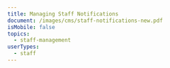 ```yaml
---
title: Managing Staff Notifications
document: /images/cms/staff-notifications-new.pdf
isMobile: false
topics:
  - staff-management
userTypes:
  - staff
---
```

